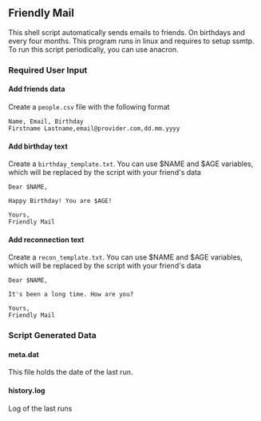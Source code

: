 ## Friendly Mail

This shell script automatically sends emails to friends. On birthdays and every four months. This program runs in linux and requires to setup ssmtp. To run this script periodically, you can use anacron.

### Required User Input

#### Add friends data
Create a `people.csv` file with the following format
```
Name, Email, Birthday
Firstname Lastname,email@provider.com,dd.mm.yyyy
```
#### Add birthday text
Create a `birthday_template.txt`. You can use $NAME and $AGE variables, which will
be replaced by the script with your friend's data
```
Dear $NAME,

Happy Birthday! You are $AGE!

Yours,
Friendly Mail
```
#### Add reconnection text
Create a `recon_template.txt`. You can use $NAME and $AGE variables, which will
be replaced by the script with your friend's data
```
Dear $NAME,

It's been a long time. How are you?

Yours,
Friendly Mail
```

### Script Generated Data

#### meta.dat
This file holds the date of the last run.

#### history.log
Log of the last runs
